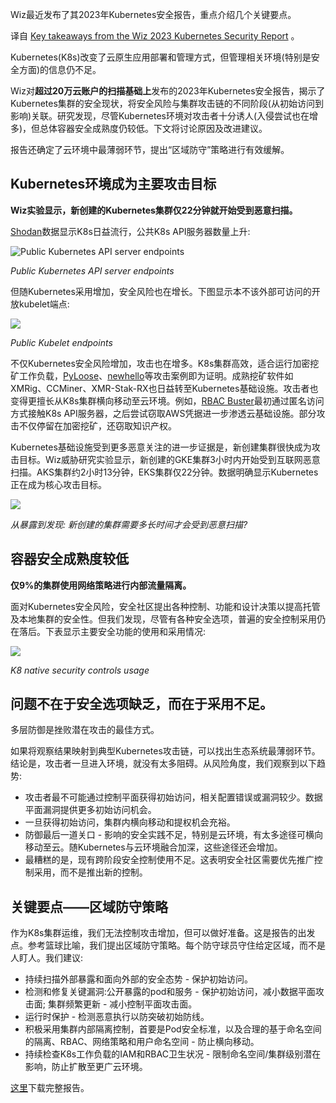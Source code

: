 <!-- 
# Wiz 2023年Kubernetes安全报告的关键要点
https://www.datocms-assets.com/75231/1699451961-k8s-report-blog-cover.png?dpr=0.5&fm=webp
 -->

Wiz最近发布了其2023年Kubernetes安全报告，重点介绍几个关键要点。

译自 [Key takeaways from the Wiz 2023 Kubernetes Security Report](https://www.wiz.io/blog/key-takeaways-from-the-wiz-2023-kubernetes-security-report) 。

Kubernetes(K8s)改变了云原生应用部署和管理方式，但管理相关环境(特别是安全方面)的信息仍不足。

Wiz对**超过20万云账户的扫描基础上**发布的2023年Kubernetes安全报告，揭示了Kubernetes集群的安全现状，将安全风险与集群攻击链的不同阶段(从初始访问到影响)关联。研究发现，尽管Kubernetes环境对攻击者十分诱人(入侵尝试也在增多)，但总体容器安全成熟度仍较低。下文将讨论原因及改进建议。

报告还确定了云环境中最薄弱环节，提出“区域防守”策略进行有效缓解。

## Kubernetes环境成为主要攻击目标

**Wiz实验显示，新创建的Kubernetes集群仅22分钟就开始受到恶意扫描。**

[Shodan](https://trends.shodan.io/)数据显示K8s日益流行，公共K8s API服务器数量上升:

![Public Kubernetes API server endpoints](https://www.datocms-assets.com/75231/1699470355-kubernetes-adoption-continues-to-soar.png?fm=webp)

*Public Kubernetes API server endpoints*

但随Kubernetes采用增加，安全风险也在增长。下图显示本不该外部可访问的开放kubelet端点:

![](https://www.datocms-assets.com/75231/1699470300-public-kubelet-endpoints-are-also-on-the-rise.png?fm=webp)

*Public Kubelet endpoints*

不仅Kubernetes安全风险增加，攻击也在增多。K8s集群高效，适合运行加密挖矿工作负载，[PyLoose](https://www.wiz.io/blog/pyloose-first-python-based-fileless-attack-on-cloud-workloads)、[newhello](https://www.wiz.io/blog/cryptojacking-attacks-summer-2023)等攻击案例即为证明。成熟挖矿软件如XMRig、CCMiner、XMR-Stak-RX也日益转至Kubernetes基础设施。攻击者也变得更擅长从K8s集群横向移动至云环境。例如，[RBAC Buster](https://blog.aquasec.com/leveraging-kubernetes-rbac-to-backdoor-clusters)最初通过匿名访问方式接触K8s API服务器，之后尝试窃取AWS凭据进一步渗透云基础设施。部分攻击不仅停留在加密挖矿，还窃取知识产权。

Kubernetes基础设施受到更多恶意关注的进一步证据是，新创建集群很快成为攻击目标。Wiz威胁研究实验显示，新创建的GKE集群3小时内开始受到互联网恶意扫描。AKS集群约2小时13分钟，EKS集群仅22分钟。数据明确显示Kubernetes正在成为核心攻击目标。

![](https://www.datocms-assets.com/75231/1699470366-from-exposure-to-discovery-how-long-does-it-take-for-a-newly-created-cluster-to-get-malicious-scans.png?fm=webp)

*从暴露到发现: 新创建的集群需要多长时间才会受到恶意扫描?*

## 容器安全成熟度较低

**仅9%的集群使用网络策略进行内部流量隔离。**

面对Kubernetes安全风险，安全社区提出各种控制、功能和设计决策以提高托管及本地集群的安全性。但我们发现，尽管有各种安全选项，普遍的安全控制采用仍在落后。下表显示主要安全功能的使用和采用情况:

![](https://www.datocms-assets.com/75231/1699470374-despite-rise-in-attacks-k8-native-security-controls-usage-remains-low.png?fm=webp)

*K8 native security controls usage*

## 问题不在于安全选项缺乏，而在于采用不足。

多层防御是挫败潜在攻击的最佳方式。

如果将观察结果映射到典型Kubernetes攻击链，可以找出生态系统最薄弱环节。结论是，攻击者一旦进入环境，就没有太多阻碍。从风险角度，我们观察到以下趋势:

- 攻击者最不可能通过控制平面获得初始访问，相关配置错误或漏洞较少。数据平面漏洞提供更多初始访问机会。
- 一旦获得初始访问，集群内横向移动和提权机会充裕。
- 防御最后一道关口 - 影响的安全实践不足，特别是云环境，有太多途径可横向移动至云。随Kubernetes与云环境融合加深，这些途径还会增加。
- 最糟糕的是，现有跨阶段安全控制使用不足。这表明安全社区需要优先推广控制采用，而不是推出新的控制。

## 关键要点——区域防守策略

作为K8s集群运维，我们无法控制攻击增加，但可以做好准备。这是报告的出发点。参考篮球比喻，我们提出区域防守策略。每个防守球员守住给定区域，而不是人盯人。我们建议:

- 持续扫描外部暴露和面向外部的安全态势 - 保护初始访问。
- 检测和修复关键漏洞:公开暴露的pod和服务 - 保护初始访问，减小数据平面攻击面; 集群频繁更新 - 减小控制平面攻击面。
- 运行时保护 - 检测恶意执行以防突破初始防线。
- 积极采用集群内部隔离控制，首要是Pod安全标准，以及合理的基于命名空间的隔离、RBAC、网络策略和用户命名空间 - 防止横向移动。
- 持续检查K8s工作负载的IAM和RBAC卫生状况 - 限制命名空间/集群级别潜在影响，防止扩散至更广云环境。

[这里](https://www.wiz.io/lp/the-2023-kubernetes-security-report)下载完整报告。